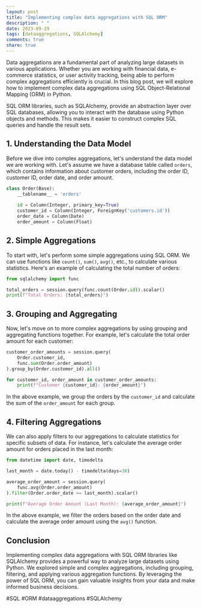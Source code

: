```yaml
---
layout: post
title: "Implementing complex data aggregations with SQL ORM"
description: " "
date: 2023-09-29
tags: [dataaggregations, SQLAlchemy]
comments: true
share: true
---
```


Data aggregations are a fundamental part of analyzing large datasets in various applications. Whether you are working with financial data, e-commerce statistics, or user activity tracking, being able to perform complex aggregations efficiently is crucial. In this blog post, we will explore how to implement complex data aggregations using SQL Object-Relational Mapping (ORM) in Python.

SQL ORM libraries, such as SQLAlchemy, provide an abstraction layer over SQL databases, allowing you to interact with the database using Python objects and methods. This makes it easier to construct complex SQL queries and handle the result sets.

## 1. Understanding the Data Model

Before we dive into complex aggregations, let's understand the data model we are working with. Let's assume we have a database table called `orders`, which contains information about customer orders, including the order ID, customer ID, order date, and order amount.

```python
class Order(Base):
    __tablename__ = 'orders'
    
    id = Column(Integer, primary_key=True)
    customer_id = Column(Integer, ForeignKey('customers.id'))
    order_date = Column(Date)
    order_amount = Column(Float)
```

## 2. Simple Aggregations

To start with, let's perform some simple aggregations using SQL ORM. We can use functions like `count()`, `sum()`, `avg()`, etc., to calculate various statistics. Here's an example of calculating the total number of orders:

```python
from sqlalchemy import func

total_orders = session.query(func.count(Order.id)).scalar()
print(f"Total Orders: {total_orders}")
```

## 3. Grouping and Aggregating

Now, let's move on to more complex aggregations by using grouping and aggregating functions together. For example, let's calculate the total order amount for each customer:

```python
customer_order_amounts = session.query(
    Order.customer_id,
    func.sum(Order.order_amount)
).group_by(Order.customer_id).all()

for customer_id, order_amount in customer_order_amounts:
    print(f"Customer {customer_id}: {order_amount}")
```

In the above example, we group the orders by the `customer_id` and calculate the sum of the `order_amount` for each group.

## 4. Filtering Aggregations

We can also apply filters to our aggregations to calculate statistics for specific subsets of data. For instance, let's calculate the average order amount for orders placed in the last month:

```python
from datetime import date, timedelta

last_month = date.today() - timedelta(days=30)

average_order_amount = session.query(
    func.avg(Order.order_amount)
).filter(Order.order_date >= last_month).scalar()

print(f"Average Order Amount (Last Month): {average_order_amount}")
```

In the above example, we filter the orders based on the order date and calculate the average order amount using the `avg()` function.

## Conclusion

Implementing complex data aggregations with SQL ORM libraries like SQLAlchemy provides a powerful way to analyze large datasets using Python. We explored simple and complex aggregations, including grouping, filtering, and applying various aggregation functions. By leveraging the power of SQL ORM, you can gain valuable insights from your data and make informed business decisions.

#SQL #ORM #dataaggregations #SQLAlchemy